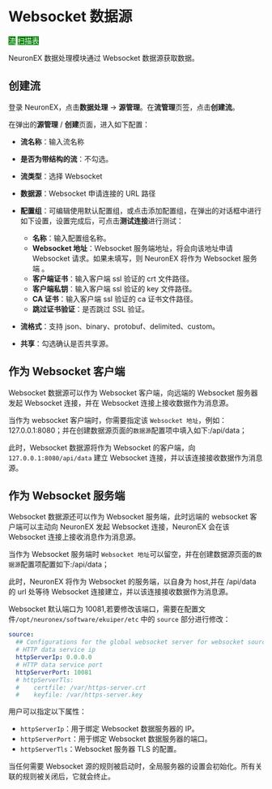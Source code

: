 # Websocket 数据源

<span style="background:green;color:white;">流</span> <span style="background:green;color:white;">扫描表</span>

NeuronEX 数据处理模块通过 Websocket 数据源获取数据。

## 创建流

登录 NeuronEX，点击**数据处理** -> **源管理**。在**流管理**页签，点击**创建流**。

在弹出的**源管理** / **创建**页面，进入如下配置：

- **流名称**：输入流名称
- **是否为带结构的流**：不勾选。
- **流类型**：选择 Websocket
- **数据源**：Websocket 申请连接的 URL 路径
- **配置组**：可编辑使用默认配置组，或点击添加配置组，在弹出的对话框中进行如下设置，设置完成后，可点击**测试连接**进行测试：

  - **名称**：输入配置组名称。
  - **Websocket 地址**：Websocket 服务端地址，将会向该地址申请 Websocket 请求。如果未填写，则 NeuronEX 将作为 Websocket 服务端 。
  - **客户端证书**：输入客户端 ssl 验证的 crt 文件路径。
  - **客户端私钥**：输入客户端 ssl 验证的 key 文件路径。
  - **CA 证书**：输入客户端 ssl 验证的 ca 证书文件路径。
  - **跳过证书验证**：是否跳过 SSL 验证。
- **流格式**：支持 json、binary、protobuf、delimited、custom。
- **共享**：勾选确认是否共享源。



## 作为 Websocket 客户端

Websocket 数据源可以作为 Websocket 客户端，向远端的 Websocket 服务器发起 Websocket 连接，并在 Websocket 连接上接收数据作为消息源。

当作为 websocket 客户端时，你需要指定该 `Websocket 地址`，例如：127.0.0.1:8080；并在创建数据源页面的`数据源`配置项中填入如下:/api/data；

此时，Websocket 数据源将作为 Websocket 的客户端，向 `127.0.0.1:8080/api/data` 建立 Websocket 连接，并以该连接接收数据作为消息源。

## 作为 Websocket 服务端

Websocket 数据源还可以作为 Websocket 服务端，此时远端的 websocket 客户端可以主动向 NeuronEX 发起 Websocket 连接，NeuronEX 会在该 Websocket 连接上接收消息作为消息源。

当作为 Websocket 服务端时 `Websocket 地址`可以留空，并在创建数据源页面的`数据源`配置项配置如下:/api/data；

此时，NeuronEX 将作为 Websocket 的服务端，以自身为 host,并在 /api/data 的 url 处等待 Websocket 连接建立，并以该连接接收数据作为消息源。

Websocket 默认端口为 10081,若要修改该端口，需要在配置文件`/opt/neuronex/software/ekuiper/etc` 中的 `source` 部分进行修改：

```yaml
source:
  ## Configurations for the global websocket server for websocket source
  # HTTP data service ip
  httpServerIp: 0.0.0.0
  # HTTP data service port
  httpServerPort: 10081
  # httpServerTls:
  #    certfile: /var/https-server.crt
  #    keyfile: /var/https-server.key
```

用户可以指定以下属性：

- `httpServerIp`：用于绑定 Websocket 数据服务器的 IP。
- `httpServerPort`：用于绑定 Websocket 数据服务器的端口。
- `httpServerTls`：Websocket 服务器 TLS 的配置。

当任何需要 Websocket 源的规则被启动时，全局服务器的设置会初始化。所有关联的规则被关闭后，它就会终止。


